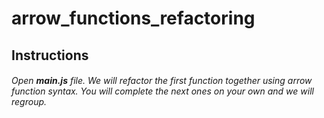 # arrow_functions_refactoring

## Instructions
###### Open **main.js** file. We will refactor the first function together using arrow function syntax. You will complete the next ones on your own and we will regroup.
